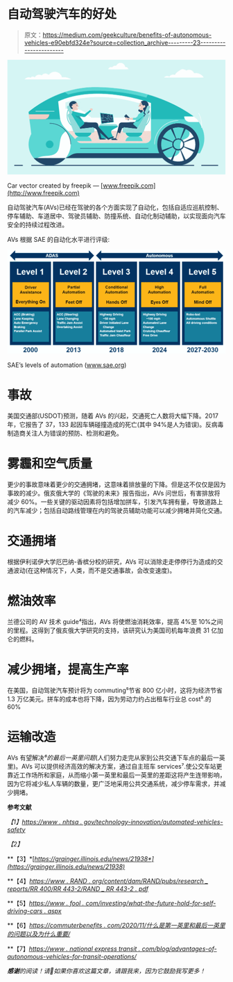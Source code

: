# 自动驾驶汽车的好处

> 原文：<https://medium.com/geekculture/benefits-of-autonomous-vehicles-e90ebfd324e?source=collection_archive---------23----------------------->

![](img/731b6cdb5de5c1a088d63e68e8220983.png)

Car vector created by freepik — [www.freepik.com](http://www.freepik.com)

自动驾驶汽车(AVs)已经在驾驶的各个方面实现了自动化，包括自适应巡航控制、停车辅助、车道居中、驾驶员辅助、防撞系统、自动化制动辅助，以实现面向汽车安全的持续过程改进。

AVs 根据 SAE 的自动化水平进行评级:

![](img/513a3e2ff1b6eaa4773081cbb8654eb0.png)

SAE’s levels of automation (www.sae.org)

# 事故

美国交通部(USDOT)预测，随着 AVs 的兴起，交通死亡人数将大幅下降。2017 年，它报告了 37，133 起因车辆碰撞造成的死亡(其中 94%是人为错误)。反病毒制造商关注人为错误的预防、检测和避免。

# **雾霾和空气质量**

更少的事故意味着更少的交通拥堵，这意味着排放量的下降。但是这不仅仅是因为事故的减少。俄亥俄大学的《驾驶的未来》报告指出，AVs 问世后，有害排放将减少 60%。一些关键的驱动因素将包括增加拼车，引发汽车拥有量，导致道路上的汽车减少；包括自动路线管理在内的驾驶员辅助功能可以减少拥堵并简化交通。

# **交通拥堵**

根据伊利诺伊大学厄巴纳-香槟分校的研究，AVs 可以消除走走停停行为造成的交通波动(在这种情况下，人类，而不是交通事故，会改变速度)。

# **燃油效率**

兰德公司的 AV 技术 guide⁴指出，AVs 将使燃油消耗效率，提高 4%至 10%之间的里程。这得到了俄亥俄大学研究的支持，该研究认为美国司机每年浪费 31 亿加仑的燃料。

# **减少拥堵，提高生产率**

在美国，自动驾驶汽车预计将为 commuting⁵节省 800 亿小时，这将为经济节省 1.3 万亿美元。拼车的成本也将下降，因为劳动力约占出租车行业总 cost⁵.的 60%

# **运输改造**

AVs 有望解决*⁶的最后一英里问题*(人们努力走完从家到公共交通下车点的最后一英里)。AVs 可以提供经济高效的解决方案，通过自主班车 services⁷.使公交车站更靠近工作场所和家庭，从而缩小第一英里和最后一英里的差距这将产生连带影响，因为它将减少私人车辆的数量，更广泛地采用公共交通系统，减少停车需求，并减少拥堵。

**参考文献**

*【1】*[*https://www . nhtsa . gov/technology-innovation/automated-vehicles-safety*](https://www.nhtsa.gov/technology-innovation/automated-vehicles-safety)

*【2】*[](https://onlinemasters.ohio.edu/blog/the-future-of-driving/)

**【3】*[*https://grainger.illinois.edu/news/21938*](https://grainger.illinois.edu/news/21938)*

**【4】*[*https://www . RAND . org/content/dam/RAND/pubs/research _ reports/RR 400/RR 443-2/RAND _ RR 443-2 . pdf*](https://www.rand.org/content/dam/rand/pubs/research_reports/RR400/RR443-2/RAND_RR443-2.pdf)*

**【5】*[*https://www . fool . com/investing/what-the-future-hold-for-self-driving-cars . aspx*](https://www.fool.com/investing/what-does-the-future-hold-for-self-driving-cars.aspx)*

**【6】*[*https://commuterbenefits . com/2020/11/什么是第一英里和最后一英里的问题以及为什么重要/*](https://commuterbenefits.com/2020/11/what-is-the-first-and-last-mile-problem-and-why-it-matters/)*

**【7】*[*https://www . national express transit . com/blog/advantages-of-autonomous-vehicles-for-transit-operations/*](https://www.nationalexpresstransit.com/blog/advantages-of-autonomous-vehicles-for-transit-operations/)*

***感谢**的阅读！请👏如果你喜欢这篇文章，请跟我来，因为它鼓励我写更多！*
